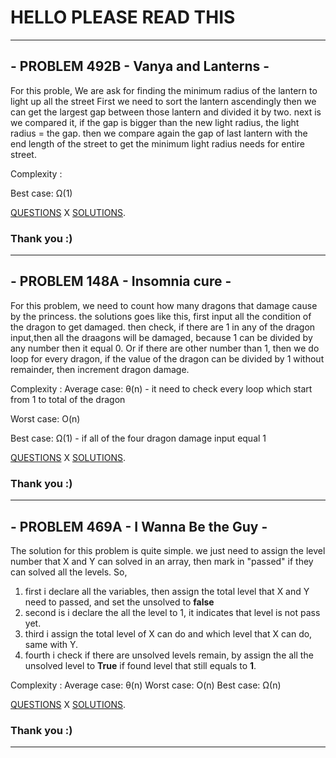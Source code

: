 # HELLO PLEASE READ THIS 
---
## - PROBLEM 492B - Vanya and Lanterns -
  For this proble, We are ask for finding the minimum radius of the lantern to light up all the street
  First we need to sort the lantern ascendingly then we can get the largest gap between those lantern and divided it by two.
  next is we compared it, if the gap is bigger than the new light radius, the light radius = the gap. then we compare again the gap of last lantern with the end length of the street to get the minimum light radius needs for entire street.
  
  Complexity :

  Best case: Ω(1)
  
[QUESTIONS](http://codeforces.com/problemset/problem/492/B)
X
[SOLUTIONS](http://codeforces.com/contest/492/submission/43073903).

### Thank you :)

___
## - PROBLEM 148A - Insomnia cure -
  For this problem, we need to count how many dragons that damage cause by the princess.
  the solutions goes like this, 
first input all the condition of the dragon to get damaged. 
then check, if there are 1 in any of the dragon input,then all the draagons will be damaged, because 1 can be divided by any number    then it equal 0. Or if there are other number than 1, then we do loop for every dragon, if the value of the dragon can be divided by 1 without remainder, then increment dragon damage.


Complexity :
  Average case: θ(n) - it need to check every loop which start from 1 to total of the dragon
  
  Worst case: O(n)
  
  Best case: Ω(1) - if all of the four dragon damage input equal 1
  
  
[QUESTIONS](http://codeforces.com/contest/148/problem/A)
X
[SOLUTIONS](http://codeforces.com/contest/148/submission/43069552).

### Thank you :)

___
## - PROBLEM 469A - I Wanna Be the Guy -
  
  The solution for this problem is quite simple.
  we just need to assign the level number that X and Y can solved in an array, then mark in "passed" if they can solved all the levels.
  So, 
  1. first i declare all the variables, then assign the total level that X and Y need to passed, and set the unsolved to __false__
  2. second is i declare the all the level to 1, it indicates that level is not pass yet.
  3. third i assign the total level of X can do and which level that X can do, same with Y.
  4. fourth i check if there are unsolved levels remain, by assign the all the unsolved level to __True__ if found level that still      equals to __1__.
  
  Complexity :
  Average case: θ(n)
  Worst case: O(n)
  Best case: Ω(n)
 
[QUESTIONS](http://codeforces.com/contest/469/problem/A)
X
[SOLUTIONS](http://codeforces.com/contest/469/submission/43065037).

### Thank you :)

___


